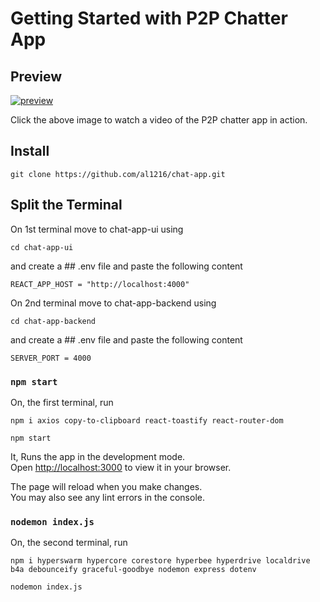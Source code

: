 # Getting Started with P2P Chatter App

## Preview

[![preview](https://drive.google.com/file/d/1ClNClD3DoewjU2rtGN4nm5948UhPIW11/view?usp=drive_link)](https://drive.google.com/file/d/1pE4AhkeqMVZ3ywNRfrfAofXpTxPEcYrv/view?usp=drive_link)

Click the above image to watch a video of the P2P chatter app in action.

## Install

```
git clone https://github.com/al1216/chat-app.git
```

## Split the Terminal

On 1st terminal move to chat-app-ui using

```
cd chat-app-ui  
```

and create a ## .env file
and paste the following content
```
REACT_APP_HOST = "http://localhost:4000"
```

On 2nd terminal move to chat-app-backend using

```
cd chat-app-backend 
```
and create a ## .env file
and paste the following content
```
SERVER_PORT = 4000
```

### `npm start`

On, the first terminal, run 
```
npm i axios copy-to-clipboard react-toastify react-router-dom

npm start
```
It, Runs the app in the development mode.\
Open [http://localhost:3000](http://localhost:3000) to view it in your browser.

The page will reload when you make changes.\
You may also see any lint errors in the console.

### `nodemon index.js`

On, the second terminal, run 
```
npm i hyperswarm hypercore corestore hyperbee hyperdrive localdrive b4a debounceify graceful-goodbye nodemon express dotenv

nodemon index.js
```